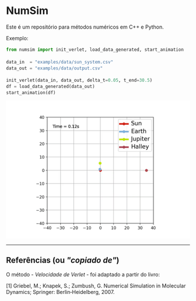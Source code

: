 # NumSim

Este é um repositório para métodos numéricos em C++ e Python.

Exemplo:
```python
from numsim import init_verlet, load_data_generated, start_animation

data_in  = "examples/data/sun_system.csv"
data_out = "examples/data/output.csv"

init_verlet(data_in, data_out, delta_t=0.05, t_end=30.5)
df = load_data_generated(data_out)
start_animation(df)
```
![Deploy](https://github.com/ffernandoalves/NumSim/blob/main/examples/data/sun_system.gif)


------------

## Referências (ou _"copiado de"_)

O método - _Velocidade de Verlet_ - foi adaptado a partir do livro: 

[1] Griebel, M.; Knapek, S.; Zumbush, G. Numerical Simulation in Molecular Dynamics; Springer: Berlin‐Heidelberg, 2007.
